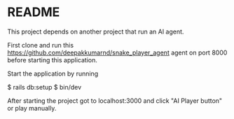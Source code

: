 # README

This project depends on another project that run an AI agent.

First clone and run this https://github.com/deepakkumarnd/snake_player_agent agent on port 8000 before starting this application.

Start the application by running

$ rails db:setup
$ bin/dev

After starting the project got to localhost:3000 and click "AI Player button" or play manually.

